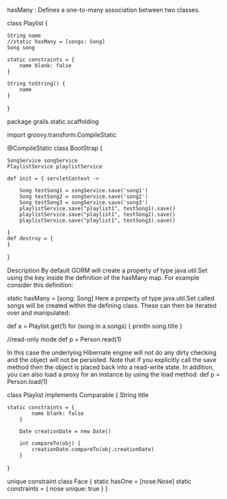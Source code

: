 hasMany : Defines a one-to-many association between two classes.

class Playlist {

	String name
	//static hasMany = [songs: Song]
	Song song

    static constraints = {
    	name blank: false
    }

    String toString() {
        name
    }
}


package grails.static.scaffolding

import groovy.transform.CompileStatic

@CompileStatic
class BootStrap {

	SongService songService
	PlaylistService playlistService

    def init = { servletContext ->

    	Song testSong1 = songService.save('song1')
    	Song testSong2 = songService.save('song2')
    	Song testSong3 = songService.save('song3')
    	playlistService.save("playlist1", testSong1).save()
    	playlistService.save("playlist1", testSong2).save()
    	playlistService.save("playlist1", testSong3).save()

    }
    def destroy = {
    }
}




Description
By default GORM will create a property of type java.util.Set using the key inside the definition of the hasMany map. For example consider this definition:

static hasMany = [song: Song]
Here a property of type java.util.Set called songs will be created within the defining class. These can then be iterated over and manipulated:

def a = Playlist.get(1)
for (song in a.songs) { println song.title }

//read-only mode
def p = Person.read(1)

In this case the underlying Hibernate engine will not do any dirty checking and the object will not be persisted. Note that if you explicitly call the save method then the object is placed back into a read-write state.
In addition, you can also load a proxy for an instance by using the load method:
def p = Person.load(1)


class Playlist implements Comparable {
    	String title

	static constraints = {
	    	name blank: false
	    }

    	Date creationDate = new Date()

    	int compareTo(obj) {
        	creationDate.compareTo(obj.creationDate)
    	}
}


 unique constraint 
class Face {
    static hasOne = [nose:Nose]
    static constraints = {
        nose unique: true
    }
}
